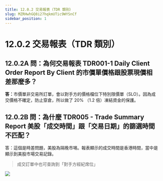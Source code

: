 ```yaml
---
title: 12.0.2 交易報表（TDR 類別）
slug: MZRHwhGQ8i27hqkmUTic9WYSnCf
sidebar_position: 1
---
```



# 12.0.2 交易報表（TDR 類別）

## 12.0.2A 問：為何交易報表 TDR001-1 Daily Client Order Report By Client 的市價單價格跟股票現價相差那麼多？

<b>答：</b>市價單非交易所訂單，會以對手方的價格檔位下特別限價單（SLO）。因為成交價格不確定，防止穿倉，所以做了 20% （1.2 倍）凍結資金的保護。

## 12.0.2B 問：為什麼 TDR005 - Trade Summary Report 美股「成交時間」跟「交易日期」的篩選時間不匹配？

答：這個是時差問題，美股為隔晚市埸。報表顯示的成交時間是香港時間，當中是顯示到美股市場交易記錄。

> 成交訂單中也可查詢到「對手方經紀席位」

<img src="/assets/TXpNbbrupocKbYx7xXIcACfNnjg.png" src-width="2850" src-height="1444" align="center"/>

